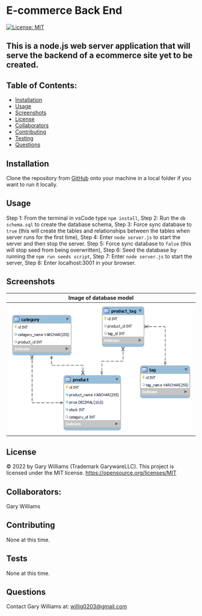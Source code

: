 # E-commerce Back End

[![License: MIT](https://img.shields.io/badge/License-MIT-yellow.svg)](https://opensource.org/licenses/MIT)

## This is a node.js web server application that will serve the backend of a ecommerce site yet to be created.

 <!-- The app is located on Heroku at [https://note-taker-gdw.herokuapp.com/](https://note-taker-gdw.herokuapp.com/). -->

## Table of Contents:

- [Installation](#installation)
- [Usage](#usage)
- [Screenshots](#screenshots)
- [License](#license)
- [Collaborators](#collaborators)
- [Contributing](#contributing)
- [Testing](#tests)
- [Questions](#questions)

## Installation

Clone the repository from [GitHub](https://github.com/willig0203/fantastic-umbrella) onto your machine in a local folder if you want to run it locally.

## Usage

Step 1: From the terminal in vsCode type `npm install`,
Step 2: Run the `db schema.sql` to create the database schema,
Step 3: Force sync database to `true` (this will create the tables and relationships between the tables when server runs for the first time),
Step 4: Enter `node server.js` to start the server and then stop the server.
Step 5: Force sync database to `false` (this will stop seed from being overwritten),
Step 6: Seed the database by running the `npm run seeds script`,
Step 7: Enter `node server.js` to start the server,
Step 8: Enter localhost:3001 in your browser.

<!-- OR

Use the live app on Heroku: [https://note-taker-gdw.herokuapp.com/](https://note-taker-gdw.herokuapp.com/) -->

## Screenshots

|             <b>Image of database model</b>             |
| :----------------------------------------------------: |
| ![space-1.png](./assets/images/ecommerce_db_model.png) |

<!-- |         <b>Image running on a mobile device</b>          |
| :------------------------------------------------------: |
| ![space-2.jpg](./assets/images/homescreenshotmobile.jpg) | -->

## License

&copy; 2022 by Gary Williams (Trademark GarywareLLC).
This project is licensed under the MIT license.
https://opensource.org/licenses/MIT

## Collaborators:

Gary Williams

## Contributing

None at this time.

## Tests

None at this time.

## Questions

Contact Gary Williams at: [willig0203@gmail.com](mailto:willig0203@gmail.com)
